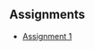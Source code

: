 ## Assignments

* [Assignment 1](https://github.com/Arxcis/VE3451-KI-og-maskinl-ring/blob/main/Assign1_feature_engineering_selection_exercises_updated.ipynb)

